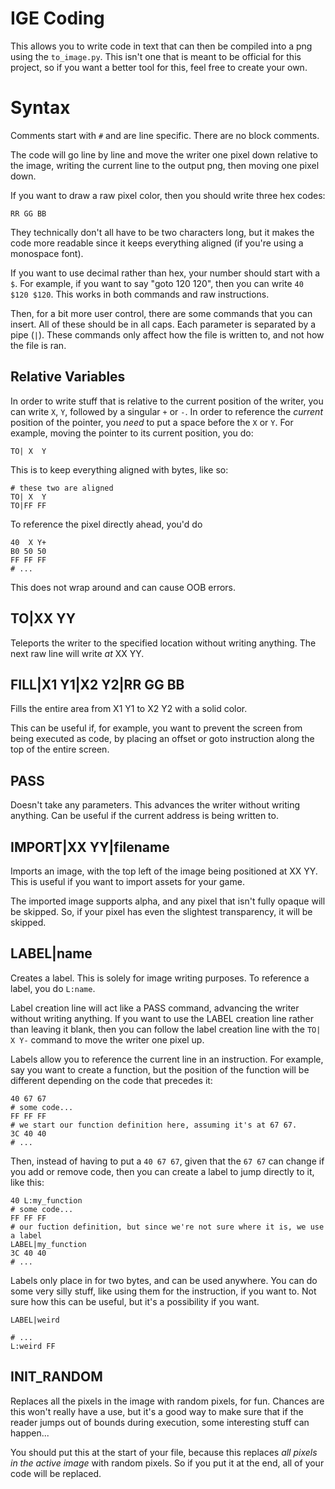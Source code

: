 # IGE Coding
This allows you to write code in text that can then be compiled into a png using the `to_image.py`. This isn't one that is meant to be official for this project, so if you want a better tool for this, feel free to create your own.

# Syntax
Comments start with `#` and are line specific. There are no block comments.

The code will go line by line and move the writer one pixel down relative to the image, writing the current line to the output png, then moving one pixel down.

If you want to draw a raw pixel color, then you should write three hex codes:
```
RR GG BB
```
They technically don't all have to be two characters long, but it makes the code more readable since it keeps everything aligned (if you're using a monospace font).

If you want to use decimal rather than hex, your number should start with a `$`. For example, if you want to say "goto 120 120", then you can write `40 $120 $120`. This works in both commands and raw instructions.

Then, for a bit more user control, there are some commands that you can insert. All of these should be in all caps. Each parameter is separated by a pipe (`|`). These commands only affect how the file is written to, and not how the file is ran.

## Relative Variables
In order to write stuff that is relative to the current position of the writer, you can write `X`, `Y`, followed by a singular `+` or `-`. In order to reference the *current* position of the pointer, you *need* to put a space before the `X` or `Y`.
For example, moving the pointer to its current position, you do:
```
TO| X  Y
```
This is to keep everything aligned with bytes, like so:
```
# these two are aligned
TO| X  Y
TO|FF FF
```
To reference the pixel directly ahead, you'd do
```
40  X Y+
B0 50 50
FF FF FF
# ...
```
This does not wrap around and can cause OOB errors.

## TO|XX YY
Teleports the writer to the specified location without writing anything. The next raw line will write *at* XX YY.

## FILL|X1 Y1|X2 Y2|RR GG BB
Fills the entire area from X1 Y1 to X2 Y2 with a solid color. 

This can be useful if, for example, you want to prevent the screen from being executed as code, by placing an offset or goto instruction along the top of the entire screen.

## PASS
Doesn't take any parameters. This advances the writer without writing anything. Can be useful if the current address is being written to.

## IMPORT|XX YY|filename
Imports an image, with the top left of the image being positioned at XX YY. This is useful if you want to import assets for your game.

The imported image supports alpha, and any pixel that isn't fully opaque will be skipped. So, if your pixel has even the slightest transparency, it will be skipped.

## LABEL|name
Creates a label. This is solely for image writing purposes. To reference a label, you do `L:name`.

Label creation line will act like a PASS command, advancing the writer without writing anything. If you want to use the LABEL creation line rather than leaving it blank, then you can follow the label creation line with the `TO| X Y-` command to move the writer one pixel up.

Labels allow you to reference the current line in an instruction. For example, say you want to create a function, but the position of the function will be different depending on the code that precedes it:
```
40 67 67
# some code...
FF FF FF
# we start our function definition here, assuming it's at 67 67.
3C 40 40
# ...
```
Then, instead of having to put a `40 67 67`, given that the `67 67` can change if you add or remove code, then you can create a label to jump directly to it, like this:
```
40 L:my_function
# some code...
FF FF FF
# our fuction definition, but since we're not sure where it is, we use a label
LABEL|my_function
3C 40 40 
# ...
```
Labels only place in for two bytes, and can be used anywhere. You can do some very silly stuff, like using them for the instruction, if you want to. Not sure how this can be useful, but it's a possibility if you want.
```
LABEL|weird

# ...
L:weird FF
```

## INIT_RANDOM
Replaces all the pixels in the image with random pixels, for fun. Chances are this won't really have a use, but it's a good way to make sure that if the reader jumps out of bounds during execution, some interesting stuff can happen...

You should put this at the start of your file, because this replaces *all pixels in the active image* with random pixels. So if you put it at the end, all of your code will be replaced.